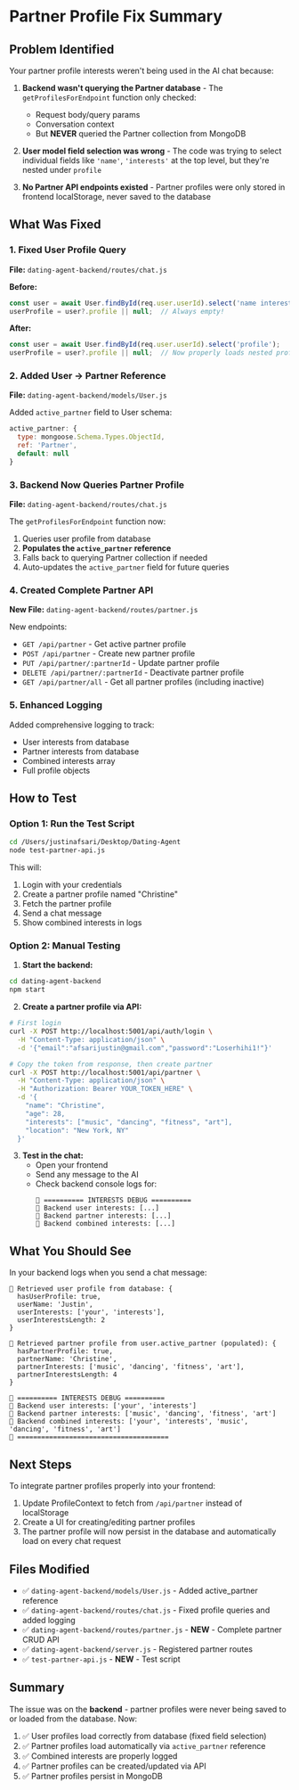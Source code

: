 # Partner Profile Fix Summary

## Problem Identified

Your partner profile interests weren't being used in the AI chat because:

1. **Backend wasn't querying the Partner database** - The `getProfilesForEndpoint` function only checked:
   - Request body/query params
   - Conversation context
   - But **NEVER** queried the Partner collection from MongoDB

2. **User model field selection was wrong** - The code was trying to select individual fields like `'name'`, `'interests'` at the top level, but they're nested under `profile`

3. **No Partner API endpoints existed** - Partner profiles were only stored in frontend localStorage, never saved to the database

## What Was Fixed

### 1. Fixed User Profile Query
**File:** `dating-agent-backend/routes/chat.js`

**Before:**
```javascript
const user = await User.findById(req.user.userId).select('name interests budget...');
userProfile = user?.profile || null;  // Always empty!
```

**After:**
```javascript
const user = await User.findById(req.user.userId).select('profile');
userProfile = user?.profile || null;  // Now properly loads nested profile
```

### 2. Added User → Partner Reference
**File:** `dating-agent-backend/models/User.js`

Added `active_partner` field to User schema:
```javascript
active_partner: {
  type: mongoose.Schema.Types.ObjectId,
  ref: 'Partner',
  default: null
}
```

### 3. Backend Now Queries Partner Profile
**File:** `dating-agent-backend/routes/chat.js`

The `getProfilesForEndpoint` function now:
1. Queries user profile from database
2. **Populates the `active_partner` reference** 
3. Falls back to querying Partner collection if needed
4. Auto-updates the `active_partner` field for future queries

### 4. Created Complete Partner API
**New File:** `dating-agent-backend/routes/partner.js`

New endpoints:
- `GET /api/partner` - Get active partner profile
- `POST /api/partner` - Create new partner profile
- `PUT /api/partner/:partnerId` - Update partner profile
- `DELETE /api/partner/:partnerId` - Deactivate partner profile
- `GET /api/partner/all` - Get all partner profiles (including inactive)

### 5. Enhanced Logging
Added comprehensive logging to track:
- User interests from database
- Partner interests from database
- Combined interests array
- Full profile objects

## How to Test

### Option 1: Run the Test Script
```bash
cd /Users/justinafsari/Desktop/Dating-Agent
node test-partner-api.js
```

This will:
1. Login with your credentials
2. Create a partner profile named "Christine"
3. Fetch the partner profile
4. Send a chat message
5. Show combined interests in logs

### Option 2: Manual Testing

1. **Start the backend:**
```bash
cd dating-agent-backend
npm start
```

2. **Create a partner profile via API:**
```bash
# First login
curl -X POST http://localhost:5001/api/auth/login \
  -H "Content-Type: application/json" \
  -d '{"email":"afsarijustin@gmail.com","password":"Loserhihi1!"}'

# Copy the token from response, then create partner
curl -X POST http://localhost:5001/api/partner \
  -H "Content-Type: application/json" \
  -H "Authorization: Bearer YOUR_TOKEN_HERE" \
  -d '{
    "name": "Christine",
    "age": 28,
    "interests": ["music", "dancing", "fitness", "art"],
    "location": "New York, NY"
  }'
```

3. **Test in the chat:**
   - Open your frontend
   - Send any message to the AI
   - Check backend console logs for:
     ```
     🎯 ========== INTERESTS DEBUG ==========
     🎯 Backend user interests: [...]
     🎯 Backend partner interests: [...]
     🎯 Backend combined interests: [...]
     ```

## What You Should See

In your backend logs when you send a chat message:

```
💾 Retrieved user profile from database: { 
  hasUserProfile: true,
  userName: 'Justin',
  userInterests: ['your', 'interests'],
  userInterestsLength: 2
}

💾 Retrieved partner profile from user.active_partner (populated): {
  hasPartnerProfile: true,
  partnerName: 'Christine',
  partnerInterests: ['music', 'dancing', 'fitness', 'art'],
  partnerInterestsLength: 4
}

🎯 ========== INTERESTS DEBUG ==========
🎯 Backend user interests: ['your', 'interests']
🎯 Backend partner interests: ['music', 'dancing', 'fitness', 'art']
🎯 Backend combined interests: ['your', 'interests', 'music', 'dancing', 'fitness', 'art']
🎯 ======================================
```

## Next Steps

To integrate partner profiles properly into your frontend:

1. Update ProfileContext to fetch from `/api/partner` instead of localStorage
2. Create a UI for creating/editing partner profiles
3. The partner profile will now persist in the database and automatically load on every chat request

## Files Modified

- ✅ `dating-agent-backend/models/User.js` - Added active_partner reference
- ✅ `dating-agent-backend/routes/chat.js` - Fixed profile queries and added logging
- ✅ `dating-agent-backend/routes/partner.js` - **NEW** - Complete partner CRUD API
- ✅ `dating-agent-backend/server.js` - Registered partner routes
- ✅ `test-partner-api.js` - **NEW** - Test script

## Summary

The issue was on the **backend** - partner profiles were never being saved to or loaded from the database. Now:

1. ✅ User profiles load correctly from database (fixed field selection)
2. ✅ Partner profiles load automatically via `active_partner` reference
3. ✅ Combined interests are properly logged
4. ✅ Partner profiles can be created/updated via API
5. ✅ Partner profiles persist in MongoDB

